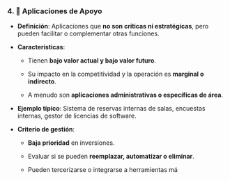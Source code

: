 ### 4. 🧩 Aplicaciones de Apoyo

- **Definición**: Aplicaciones que **no son críticas ni estratégicas**, pero pueden facilitar o complementar otras funciones.
    
- **Características**:
    
    - Tienen **bajo valor actual y bajo valor futuro**.
        
    - Su impacto en la competitividad y la operación es **marginal o indirecto**.
        
    - A menudo son **aplicaciones administrativas o específicas de área**.
        
- **Ejemplo típico**: Sistema de reservas internas de salas, encuestas internas, gestor de licencias de software.
    
- **Criterio de gestión**:
    
    - **Baja prioridad** en inversiones.
        
    - Evaluar si se pueden **reemplazar, automatizar o eliminar**.
        
    - Pueden tercerizarse o integrarse a herramientas má